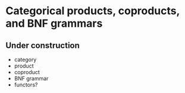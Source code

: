 <!--
@name: BNF
@title: Categorical products, coproducts, and BNF grammars
@description:
  Under construction
@tags:
 - category
 - products
 - coproduct
 - grammar
 - bnf
-->

# Categorical products, coproducts, and BNF grammars

## Under construction

- category
- product
- coproduct
- BNF grammar
- functors?
